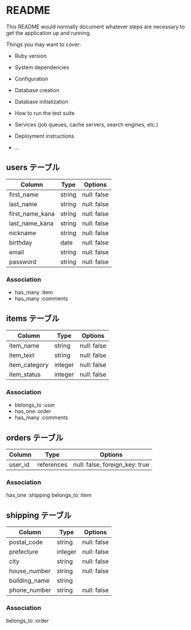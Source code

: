 # README

This README would normally document whatever steps are necessary to get the
application up and running.

Things you may want to cover:

* Ruby version

* System dependencies

* Configuration

* Database creation

* Database initialization

* How to run the test suite

* Services (job queues, cache servers, search engines, etc.)

* Deployment instructions

* ...

## users テーブル
| Column           | Type    | Options      |
| ---------------- | ------- | ------------ |
| first_name       | string  | null: false  |
| last_name        | string  | null: false  |
| first_name_kana  | string  | null: false  |
| last_name_kana   | string  | null: false  |
| nickname         | string  | null: false  |
| birthday         | date    | null: false  |
| email            | string  | null: false  |
| password         | string  | null: false  | 

### Association
- has_many :item
- has_many :comments

## items テーブル
| Column        | Type    | Options     |
| ------------- | ------- | ----------- |
| item_name     | string  | null: false |
| item_text     | string  | null: false |
| item_category | integer | null: false |
| item_status   | integer | null: false |
### Association
- belongs_to :user
- has_one :order
- has_many :comments

## orders テーブル
| Column   | Type       | Options                        |
| -------- | ---------- | ------------------------------ |
| user_id  | references | null: false, foreign_key: true |

### Association
has_one :shipping
belongs_to :item

## shipping テーブル
| Column         | Type    | Options     |
| -------------- | ------- | ----------- |
| postal_code    | string  | null: false |
| prefecture     | integer | null: false |
| city           | string  | null: false |
| house_number   | string  | null: false |
| building_name  | string  |             |
| phone_number   | string  | null: false |

### Association
belongs_to :order
